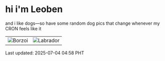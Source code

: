 # hi i'm Leoben

and i like dogs—so have some random dog pics that change whenever my CRON feels like it

|  |  |
|--------|----------|
| ![Borzoi](https://random-dog-vercel.vercel.app/api/random-borzoi?v=1751576315) | ![Labrador](https://random-dog-vercel.vercel.app/api/random-labrador?v=1751576315) |

Last updated: 2025-07-04 04:58 PHT
